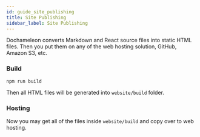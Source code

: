 ```yaml
---
id: guide_site_publishing
title: Site Publishing
sidebar_label: Site Publishing
---
```


Dochameleon converts Markdown and React source files into static HTML files. Then you put them on any of the web hosting solution, GitHub, Amazon S3, etc.

### Build

```
npm run build
```

Then all HTML files will be generated into `website/build` folder.

### Hosting

Now you may get all of the files inside `website/build` and copy over to web hosting.
